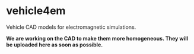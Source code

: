 # vehicle4em
Vehicle CAD models for electromagnetic simulations.

**We are working on the CAD to make them more homogeneous. They will be uploaded here as soon as possible.**

